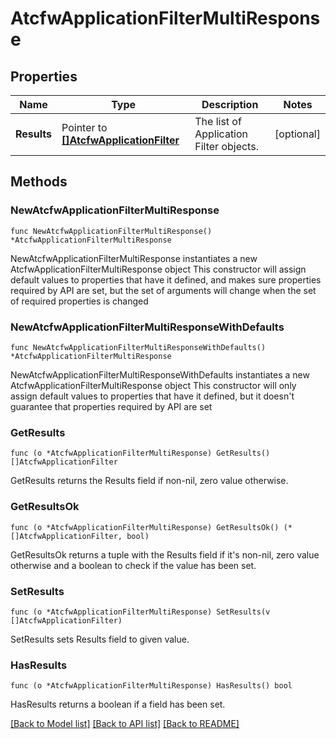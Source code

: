 # AtcfwApplicationFilterMultiResponse

## Properties

Name | Type | Description | Notes
------------ | ------------- | ------------- | -------------
**Results** | Pointer to [**[]AtcfwApplicationFilter**](AtcfwApplicationFilter.md) | The list of Application Filter objects. | [optional] 

## Methods

### NewAtcfwApplicationFilterMultiResponse

`func NewAtcfwApplicationFilterMultiResponse() *AtcfwApplicationFilterMultiResponse`

NewAtcfwApplicationFilterMultiResponse instantiates a new AtcfwApplicationFilterMultiResponse object
This constructor will assign default values to properties that have it defined,
and makes sure properties required by API are set, but the set of arguments
will change when the set of required properties is changed

### NewAtcfwApplicationFilterMultiResponseWithDefaults

`func NewAtcfwApplicationFilterMultiResponseWithDefaults() *AtcfwApplicationFilterMultiResponse`

NewAtcfwApplicationFilterMultiResponseWithDefaults instantiates a new AtcfwApplicationFilterMultiResponse object
This constructor will only assign default values to properties that have it defined,
but it doesn't guarantee that properties required by API are set

### GetResults

`func (o *AtcfwApplicationFilterMultiResponse) GetResults() []AtcfwApplicationFilter`

GetResults returns the Results field if non-nil, zero value otherwise.

### GetResultsOk

`func (o *AtcfwApplicationFilterMultiResponse) GetResultsOk() (*[]AtcfwApplicationFilter, bool)`

GetResultsOk returns a tuple with the Results field if it's non-nil, zero value otherwise
and a boolean to check if the value has been set.

### SetResults

`func (o *AtcfwApplicationFilterMultiResponse) SetResults(v []AtcfwApplicationFilter)`

SetResults sets Results field to given value.

### HasResults

`func (o *AtcfwApplicationFilterMultiResponse) HasResults() bool`

HasResults returns a boolean if a field has been set.


[[Back to Model list]](../README.md#documentation-for-models) [[Back to API list]](../README.md#documentation-for-api-endpoints) [[Back to README]](../README.md)


